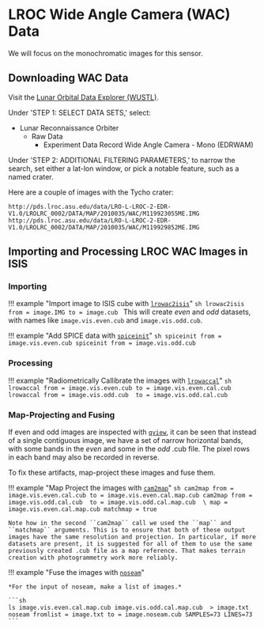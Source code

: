 # LROC Wide Angle Camera (WAC) Data

We will focus on the monochromatic images for this sensor.

## Downloading WAC Data

Visit the [Lunar Orbital Data Explorer (WUSTL)](https://ode.rsl.wustl.edu/moon/productsearch).

Under 'STEP 1: SELECT DATA SETS,' select:

- Lunar Reconnaissance Orbiter
    - Raw Data
        - Experiment Data Record Wide Angle Camera - Mono (EDRWAM)

Under 'STEP 2: ADDITIONAL FILTERING PARAMETERS,' to narrow the search, set either a lat-lon window, 
or pick a notable feature, such as a named crater.

Here are a couple of images with the Tycho crater:

    http://pds.lroc.asu.edu/data/LRO-L-LROC-2-EDR-V1.0/LROLRC_0002/DATA/MAP/2010035/WAC/M119923055ME.IMG
    http://pds.lroc.asu.edu/data/LRO-L-LROC-2-EDR-V1.0/LROLRC_0002/DATA/MAP/2010035/WAC/M119929852ME.IMG


## Importing and Processing LROC WAC Images in ISIS

### Importing

!!! example "Import image to ISIS cube with [`lrowac2isis`](https://isis.astrogeology.usgs.gov/Application/presentation/Tabbed/lrowac2isis/lrowac2isis.html)"
    ```sh
    lrowac2isis from = image.IMG to = image.cub
    ```
    This will create *even* and *odd* datasets, with names like
    `image.vis.even.cub` and `image.vis.odd.cub`.

!!! example "Add SPICE data with [`spiceinit`](https://isis.astrogeology.usgs.gov/Application/presentation/Tabbed/spiceinit/spiceinit.html)"
    ```sh
    spiceinit from = image.vis.even.cub
    spiceinit from = image.vis.odd.cub
    ```

### Processing

!!! example "Radiometrically Callibrate the images with [`lrowaccal`](https://isis.astrogeology.usgs.gov/Application/presentation/Tabbed/lrowaccal/lrowaccal.html)"
    ```sh
    lrowaccal from = image.vis.even.cub to = image.vis.even.cal.cub
    lrowaccal from = image.vis.odd.cub  to = image.vis.odd.cal.cub
    ```

### Map-Projecting and Fusing

If even and odd images are inspected with 
[`qview`](https://isis.astrogeology.usgs.gov/Application/presentation/Tabbed/qview/qview.html), 
it can be seen that instead of a single contiguous image, we have a set of narrow
horizontal bands, with some bands in the *even* and some in the *odd*
.cub file. The pixel rows in each band may also be recorded in reverse.

To fix these artifacts, map-project these images and fuse them.

!!! example "Map Project the images with [`cam2map`](https://isis.astrogeology.usgs.gov/Application/presentation/Tabbed/cam2map/cam2map.html)"
    ```sh
    cam2map from = image.vis.even.cal.cub to = image.vis.even.cal.map.cub
    cam2map from = image.vis.odd.cal.cub  to = image.vis.odd.cal.map.cub  \
      map = image.vis.even.cal.map.cub matchmap = true
    ```

    Note how in the second ``cam2map`` call we used the ``map`` and
    ``matchmap`` arguments. This is to ensure that both of these output
    images have the same resolution and projection. In particular, if more
    datasets are present, it is suggested for all of them to use the same
    previously created .cub file as a map reference. That makes terrain
    creation with photogrammetry work more reliably. 

!!! example "Fuse the images with [`noseam`](https://isis.astrogeology.usgs.gov/Application/presentation/Tabbed/noseam/noseam.html)"

    *For the input of noseam, make a list of images.*

    ```sh
    ls image.vis.even.cal.map.cub image.vis.odd.cal.map.cub  > image.txt
    noseam fromlist = image.txt to = image.noseam.cub SAMPLES=73 LINES=73
    ```